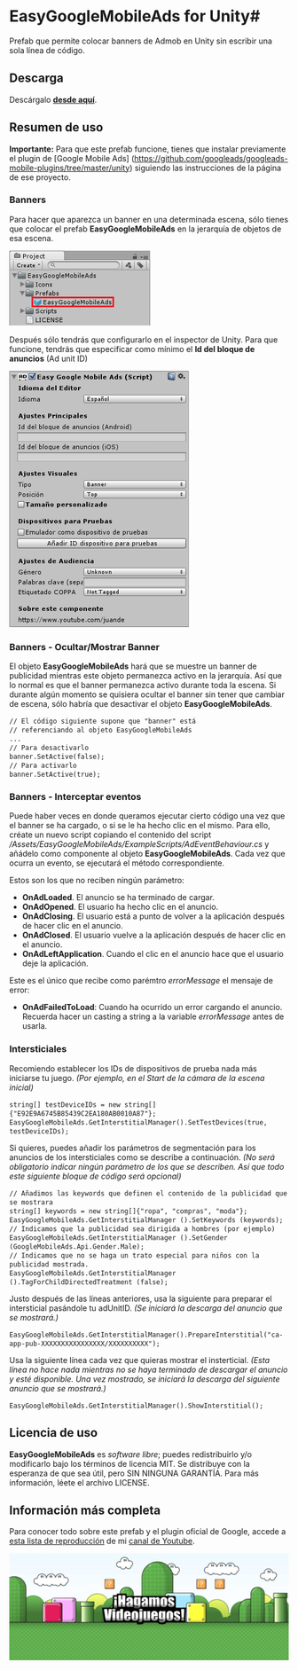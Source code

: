 # EasyGoogleMobileAds for Unity#

Prefab que permite colocar banners de Admob en Unity sin escribir una sola línea de código.

## Descarga ##

Descárgalo [**desde aquí**](https://github.com/jjjuande/EasyGoogleMobileAds/releases/download/v0.9.6/EasyGoogleMobileAds-0.9.6.unitypackage).

## Resumen de uso ##

**Importante:** Para que este prefab funcione, tienes que instalar previamente el plugin de [Google Mobile Ads] (https://github.com/googleads/googleads-mobile-plugins/tree/master/unity) siguiendo las instrucciones de la página de ese proyecto.

### Banners ###

Para hacer que aparezca un banner en una determinada escena, sólo tienes que colocar el prefab **EasyGoogleMobileAds** en la jerarquía de objetos de esa escena.

![](Images/Prefab.png)

Después sólo tendrás que configurarlo en el inspector de Unity. Para que funcione, tendrás que especificar como mínimo el **Id del bloque de anuncios** (Ad unit ID)

![](Images/Editor.png)

### Banners - Ocultar/Mostrar Banner ###

El objeto **EasyGoogleMobileAds** hará que se muestre un banner de publicidad mientras este objeto permanezca activo en la jerarquía. Así que lo normal es que el banner permanezca activo durante toda la escena. Si durante algún momento se quisiera ocultar el banner sin tener que cambiar de escena, sólo habría que desactivar el objeto **EasyGoogleMobileAds**.

    // El código siguiente supone que "banner" está 
    // referenciando al objeto EasyGoogleMobileAds
    ...
    // Para desactivarlo
    banner.SetActive(false);
    // Para activarlo
    banner.SetActive(true);
 
### Banners - Interceptar eventos ###

Puede haber veces en donde queramos ejecutar cierto código una vez que el banner se ha cargado, o si se le ha hecho clic en el mismo. Para ello, créate un nuevo script copiando el contenido del script _/Assets/EasyGoogleMobileAds/ExampleScripts/AdEventBehaviour.cs_ y añádelo como componente al objeto **EasyGoogleMobileAds**. Cada vez que ocurra un evento, se ejecutará el método correspondiente.

Estos son los que no reciben ningún parámetro:
* **OnAdLoaded**. El anuncio se ha terminado de cargar.
* **OnAdOpened**. El usuario ha hecho clic en el anuncio.
* **OnAdClosing**. El usuario está a punto de volver a la aplicación después de hacer clic en el anuncio.
* **OnAdClosed**. El usuario vuelve a la aplicación después de hacer clic en el anuncio.
* **OnAdLeftApplication**. Cuando el clic en el anuncio hace que el usuario deje la aplicación.

Este es el único que recibe como parémtro *errorMessage* el mensaje de error:
* **OnAdFailedToLoad**: Cuando ha ocurrido un error cargando el anuncio. Recuerda hacer un casting a string a la variable *errorMessage* antes de usarla.



### Intersticiales ###

Recomiendo establecer los IDs de dispositivos de prueba nada más iniciarse tu juego. 
_(Por ejemplo, en el Start de la cámara de la escena inicial)_

    string[] testDeviceIDs = new string[]{"E92E9A6745B85439C2EA180AB0010A87"};
    EasyGoogleMobileAds.GetInterstitialManager().SetTestDevices(true, testDeviceIDs);

Si quieres, puedes añadir los parámetros de segmentación para los anuncios de los intersticiales como se describe a continuación. _(No será obligatorio indicar ningún parámetro de los que se describen. Así que todo este siguiente bloque de código será opcional)_

    // Añadimos las keywords que definen el contenido de la publicidad que se mostrara
    string[] keywords = new string[]{"ropa", "compras", "moda"};
    EasyGoogleMobileAds.GetInterstitialManager ().SetKeywords (keywords);
    // Indicamos que la publicidad sea dirigida a hombres (por ejemplo)
    EasyGoogleMobileAds.GetInterstitialManager ().SetGender (GoogleMobileAds.Api.Gender.Male);
    // Indicamos que no se haga un trato especial para niños con la publicidad mostrada.
    EasyGoogleMobileAds.GetInterstitialManager ().TagForChildDirectedTreatment (false);
    
Justo después de las líneas anteriores, usa la siguiente para preparar el intersticial pasándole tu adUnitID. 
_(Se iniciará la descarga del anuncio que se mostrará.)_

    EasyGoogleMobileAds.GetInterstitialManager().PrepareInterstitial("ca-app-pub-XXXXXXXXXXXXXXXX/XXXXXXXXXX");

Usa la siguiente línea cada vez que quieras mostrar el insterticial.
_(Esta línea no hace nada mientras no se haya terminado de descargar el anuncio y esté disponible. Una vez mostrado, se iniciará la descarga del siguiente anuncio que se mostrará.)_

    EasyGoogleMobileAds.GetInterstitialManager().ShowInterstitial();

## Licencia de uso ##

**EasyGoogleMobileAds** es *software libre*; puedes redistribuirlo y/o modificarlo bajo los términos de licencia MIT. Se distribuye con la esperanza de que sea útil, pero SIN NINGUNA GARANTÍA. Para más información, léete el archivo LICENSE.

## Información más completa ##

Para conocer todo sobre este prefab y el plugin oficial de Google, accede a [esta lista de reproducción](https://www.youtube.com/playlist?list=PLREdURb87ks2uIXmTOAVvnOz0JV2-ZwHH) de mi [canal de Youtube](https://www.youtube.com/juande).

[![Ir a mi canal de Youtube](Images/CanalYoutube.png)](https://www.youtube.com/juande)
